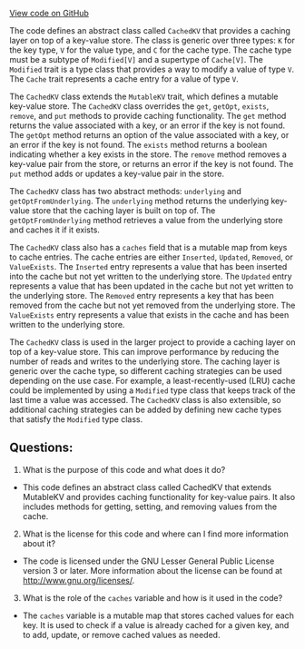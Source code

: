 [View code on GitHub](https://github.com/oxyg3nium/oxyg3nium/io/src/main/scala/org/oxyg3nium/io/CachedKV.scala)

The code defines an abstract class called `CachedKV` that provides a caching layer on top of a key-value store. The class is generic over three types: `K` for the key type, `V` for the value type, and `C` for the cache type. The cache type must be a subtype of `Modified[V]` and a supertype of `Cache[V]`. The `Modified` trait is a type class that provides a way to modify a value of type `V`. The `Cache` trait represents a cache entry for a value of type `V`.

The `CachedKV` class extends the `MutableKV` trait, which defines a mutable key-value store. The `CachedKV` class overrides the `get`, `getOpt`, `exists`, `remove`, and `put` methods to provide caching functionality. The `get` method returns the value associated with a key, or an error if the key is not found. The `getOpt` method returns an option of the value associated with a key, or an error if the key is not found. The `exists` method returns a boolean indicating whether a key exists in the store. The `remove` method removes a key-value pair from the store, or returns an error if the key is not found. The `put` method adds or updates a key-value pair in the store.

The `CachedKV` class has two abstract methods: `underlying` and `getOptFromUnderlying`. The `underlying` method returns the underlying key-value store that the caching layer is built on top of. The `getOptFromUnderlying` method retrieves a value from the underlying store and caches it if it exists.

The `CachedKV` class also has a `caches` field that is a mutable map from keys to cache entries. The cache entries are either `Inserted`, `Updated`, `Removed`, or `ValueExists`. The `Inserted` entry represents a value that has been inserted into the cache but not yet written to the underlying store. The `Updated` entry represents a value that has been updated in the cache but not yet written to the underlying store. The `Removed` entry represents a key that has been removed from the cache but not yet removed from the underlying store. The `ValueExists` entry represents a value that exists in the cache and has been written to the underlying store.

The `CachedKV` class is used in the larger project to provide a caching layer on top of a key-value store. This can improve performance by reducing the number of reads and writes to the underlying store. The caching layer is generic over the cache type, so different caching strategies can be used depending on the use case. For example, a least-recently-used (LRU) cache could be implemented by using a `Modified` type class that keeps track of the last time a value was accessed. The `CachedKV` class is also extensible, so additional caching strategies can be added by defining new cache types that satisfy the `Modified` type class.
## Questions: 
 1. What is the purpose of this code and what does it do?
- This code defines an abstract class called CachedKV that extends MutableKV and provides caching functionality for key-value pairs. It also includes methods for getting, setting, and removing values from the cache.

2. What is the license for this code and where can I find more information about it?
- The code is licensed under the GNU Lesser General Public License version 3 or later. More information about the license can be found at http://www.gnu.org/licenses/.

3. What is the role of the `caches` variable and how is it used in the code?
- The `caches` variable is a mutable map that stores cached values for each key. It is used to check if a value is already cached for a given key, and to add, update, or remove cached values as needed.